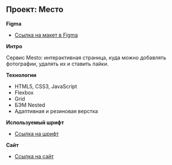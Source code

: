 ## Проект: Место

**Figma**

* [Ссылка на макет в Figma](https://www.figma.com/file/ZLoyPshP0rKT0JPThevFR5/JavaScript.-Sprint-5?node-id=0%3A1)

**Интро**

Cервис Mesto: интерактивная страница, куда можно добавлять фотографии, удалять их и ставить лайки.

**Технологии**

* HTML5, CSS3, JavaScript
* Flexbox
* Grid
* БЭМ Nested
* Адаптивная и резиновая верстка

**Используемый шрифт**

* [Ссылка на шрифт](https://rsms.me/inter/)

**Сайт**

* [Ссылка на сайт](https://elisfemina.github.io/mesto/)
